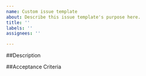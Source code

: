 ```yaml
---
name: Custom issue template
about: Describe this issue template's purpose here.
title: ''
labels: ''
assignees: ''

---
```


##Description 

##Acceptance Criteria
